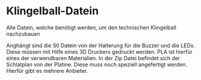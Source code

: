 # Klingelball-Datein
Alle Datein, welche benötigt werden, um den technischen Klingelball nachzubauen

Anghängt sind die Stl Datein von der Halterung für die Buzzer und die LEDs. Diese müssen mit Hilfe eines 3D Druckers gedruckt werden. PLA ist hierfür eines der verwendbaren Materialien.
In der Zip Datei befindet sich der Schlatplan von der Platine. Diese muss noch speziell angefertigt werden. Hierfür gibt es mehrere Anbieter.
